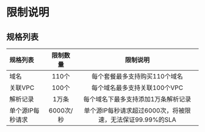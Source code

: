 # 限制说明

## 规格列表

| 规格列表 | 限制数量 | 限制说明 |  
| :------ | :---------: | :---------: |
| 域名    | 110个 | 每个套餐最多支持购买110个域名 |
| 关联VPC  | 100个       | 每个域名最多支持关联100个VPC  |
| 解析记录  | 1万条      | 每个域名下最多支持添加1万条解析记录  |  	
| 单个源IP每秒请求  | 6000次/秒    | 单个源IP每秒请求超过6000次，将被限速，无法保证99.99%的SLA  |  
